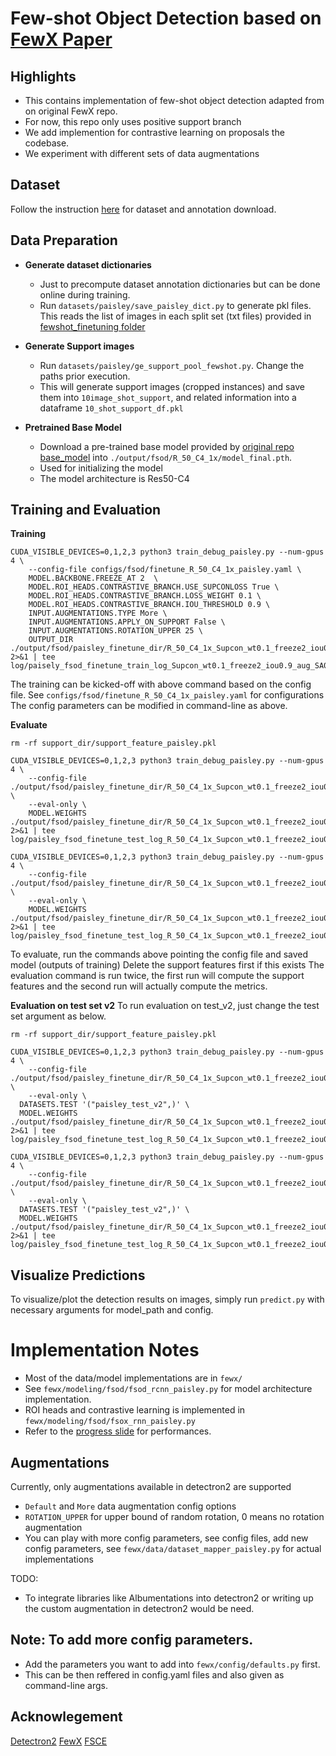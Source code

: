 # Few-shot Object Detection based on [FewX Paper](https://github.com/fanq15/FewX)

## Highlights
- This contains implementation of few-shot object detection adapted from on original FewX repo. 
- For now, this repo only uses positive support branch
- We add implemention for contrastive learning on proposals the codebase.
- We experiment with different sets of data augmentations


## Dataset
Follow the instruction [here](../README.md) for dataset and annotation download.

## Data Preparation
- **Generate dataset dictionaries**
  - Just to precompute dataset annotation dictionaries but can be done online during training.
  - Run `datasets/paisley/save_paisley_dict.py` to generate pkl files. This reads the list of images in each split set (txt files) provided in [fewshot_finetuning folder](../fewshot_finetuning) 
  
- **Generate Support images**
  - Run `datasets/paisley/ge_support_pool_fewshot.py`. Change the paths prior execution.
  - This will generate support images (cropped instances) and save them into `10image_shot_support`, and related information into a dataframe `10_shot_support_df.pkl`

- **Pretrained Base Model**
  - Download a pre-trained base model provided by [original repo](https://github.com/fanq15/FewX)  [base_model](https://drive.google.com/file/d/1VdGVmcufa2JBmZUfwAcDj1OL5tKTFhQ1/view) into  `./output/fsod/R_50_C4_1x/model_final.pth`.
  - Used for initializing the model
  - The model architecture is Res50-C4 

## Training and Evaluation

**Training**
```
CUDA_VISIBLE_DEVICES=0,1,2,3 python3 train_debug_paisley.py --num-gpus 4 \
	--config-file configs/fsod/finetune_R_50_C4_1x_paisley.yaml \
    MODEL.BACKBONE.FREEZE_AT 2  \
    MODEL.ROI_HEADS.CONTRASTIVE_BRANCH.USE_SUPCONLOSS True \
    MODEL.ROI_HEADS.CONTRASTIVE_BRANCH.LOSS_WEIGHT 0.1 \
    MODEL.ROI_HEADS.CONTRASTIVE_BRANCH.IOU_THRESHOLD 0.9 \
    INPUT.AUGMENTATIONS.TYPE More \
    INPUT.AUGMENTATIONS.APPLY_ON_SUPPORT False \
    INPUT.AUGMENTATIONS.ROTATION_UPPER 25 \
    OUTPUT_DIR ./output/fsod/paisley_finetune_dir/R_50_C4_1x_Supcon_wt0.1_freeze2_iou0.9_aug_SA0_R25 2>&1 | tee log/paisely_fsod_finetune_train_log_Supcon_wt0.1_freeze2_iou0.9_aug_SA0_R25.txt
```

The training can be kicked-off with above command based on the config file. 
See `configs/fsod/finetune_R_50_C4_1x_paisley.yaml` for configurations
The config parameters can be modified in command-line as above.


**Evaluate**
```
rm -rf support_dir/support_feature_paisley.pkl

CUDA_VISIBLE_DEVICES=0,1,2,3 python3 train_debug_paisley.py --num-gpus 4 \
	--config-file ./output/fsod/paisley_finetune_dir/R_50_C4_1x_Supcon_wt0.1_freeze2_iou0.9_aug_SA0_R25/config.yaml \
	--eval-only \
    MODEL.WEIGHTS ./output/fsod/paisley_finetune_dir/R_50_C4_1x_Supcon_wt0.1_freeze2_iou0.9_aug_SA0_R25/model_final.pth 2>&1 | tee log/paisley_fsod_finetune_test_log_R_50_C4_1x_Supcon_wt0.1_freeze2_iou0.9_aug_SA0_R25.txt

CUDA_VISIBLE_DEVICES=0,1,2,3 python3 train_debug_paisley.py --num-gpus 4 \
	--config-file ./output/fsod/paisley_finetune_dir/R_50_C4_1x_Supcon_wt0.1_freeze2_iou0.9_aug_SA0_R25/config.yaml \
	--eval-only \
    MODEL.WEIGHTS ./output/fsod/paisley_finetune_dir/R_50_C4_1x_Supcon_wt0.1_freeze2_iou0.9_aug_SA0_R25/model_final.pth 2>&1 | tee log/paisley_fsod_finetune_test_log_R_50_C4_1x_Supcon_wt0.1_freeze2_iou0.9_aug_SA0_R25.txt
```

To evaluate, run the commands above pointing the config file and saved model (outputs of training)
Delete the support features first if this exists
The evaluation command is run twice, the first run will compute the support features and the second run will actually compute the metrics.

**Evaluation on test set v2**
To run evaluation on test_v2, just change the test set argument as below.
```
rm -rf support_dir/support_feature_paisley.pkl

CUDA_VISIBLE_DEVICES=0,1,2,3 python3 train_debug_paisley.py --num-gpus 4 \
	--config-file ./output/fsod/paisley_finetune_dir/R_50_C4_1x_Supcon_wt0.1_freeze2_iou0.9_aug_SA0_R25/config.yaml \
	--eval-only \
  DATASETS.TEST '("paisley_test_v2",)' \
  MODEL.WEIGHTS ./output/fsod/paisley_finetune_dir/R_50_C4_1x_Supcon_wt0.1_freeze2_iou0.9_aug_SA0_R25/model_final.pth 2>&1 | tee log/paisley_fsod_finetune_test_log_R_50_C4_1x_Supcon_wt0.1_freeze2_iou0.9_aug_SA0_R25.txt

CUDA_VISIBLE_DEVICES=0,1,2,3 python3 train_debug_paisley.py --num-gpus 4 \
	--config-file ./output/fsod/paisley_finetune_dir/R_50_C4_1x_Supcon_wt0.1_freeze2_iou0.9_aug_SA0_R25/config.yaml \
	--eval-only \
  DATASETS.TEST '("paisley_test_v2",)' \
  MODEL.WEIGHTS ./output/fsod/paisley_finetune_dir/R_50_C4_1x_Supcon_wt0.1_freeze2_iou0.9_aug_SA0_R25/model_final.pth 2>&1 | tee log/paisley_fsod_finetune_test_log_R_50_C4_1x_Supcon_wt0.1_freeze2_iou0.9_aug_SA0_R25.txt
```


## Visualize Predictions
To visualize/plot the detection results on images, simply run `predict.py` with necessary arguments for model_path and config.


# Implementation Notes

- Most of the data/model implementations are in `fewx/`
- See `fewx/modeling/fsod/fsod_rcnn_paisley.py` for model architecture implementation.
- ROI heads and contrastive learning is implemented in `fewx/modeling/fsod/fsox_rnn_paisley.py`
- Refer to the [progress slide](https://www.dropbox.com/s/v8zkpqlto9k86uw/PatternSearch.pptx?dl=0) for performances.


## Augmentations
Currently, only augmentations available in detectron2 are supported
- `Default` and `More` data augmentation config options
- `ROTATION_UPPER` for upper bound of random rotation, 0 means no rotation augmentation
- You can play with more config parameters, see config files, add new config parameters, see `fewx/data/dataset_mapper_paisley.py` for actual implementations

TODO:
  - To integrate libraries like Albumentations into detectron2 or writing up the custom augmentation in detectron2 would be need.

## Note: To add more config parameters.
- Add the parameters you want to add into `fewx/config/defaults.py` first.
- This can be then reffered in config.yaml files and also given as command-line args.

## Acknowlegement
[Detectron2](https://github.com/facebookresearch/detectron2)
[FewX](https://github.com/fanq15/FewX)
[FSCE](https://github.com/megvii-research/FSCE)